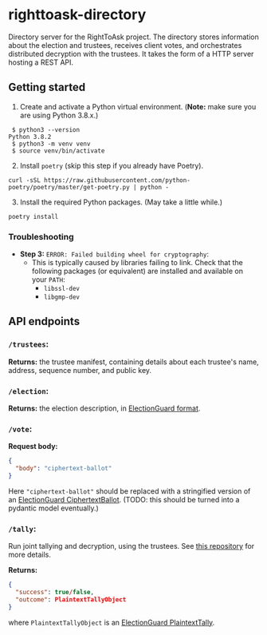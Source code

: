 # righttoask-directory
Directory server for the RightToAsk project. The directory stores information about the election and trustees, receives
client votes, and orchestrates distributed decryption with the trustees. It takes the form of a HTTP server hosting a
REST API. 

## Getting started
1. Create and activate a Python virtual environment. (**Note:** make sure you are using Python 3.8.x.)
```
 $ python3 --version
Python 3.8.2
 $ python3 -m venv venv      
 $ source venv/bin/activate
```
2. Install `poetry` (skip this step if you already have Poetry).
```
curl -sSL https://raw.githubusercontent.com/python-poetry/poetry/master/get-poetry.py | python -
```
3. Install the required Python packages. (May take a little while.)
```
poetry install
```

### Troubleshooting
* **Step 3:** `ERROR: Failed building wheel for cryptography`:
    * This is typically caused by libraries failing to link. Check that the following packages (or equivalent) are installed
      and available on your `PATH`:
        - `libssl-dev`
        - `libgmp-dev`
    
## API endpoints
### `/trustees`:
**Returns:** the trustee manifest, containing details about each trustee's name, address, sequence number, and public key.

### `/election`:
**Returns:** the election description, in [ElectionGuard format](https://microsoft.github.io/electionguard-python/Election_Manifest/).

### `/vote`:
**Request body:**
```json
{
  "body": "ciphertext-ballot"
}
```
Here `"ciphertext-ballot"` should be replaced with a stringified version of an [ElectionGuard CiphertextBallot](https://github.com/microsoft/electionguard-python/blob/main/src/electionguard/ballot.py#L638).
(TODO: this should be turned into a pydantic model eventually.)

### `/tally`:
Run joint tallying and decryption, using the trustees. See [this repository](https://github.com/RightToAskOrg/righttoask-trustee) for more details.

**Returns:**
```json
{
  "success": true/false,
  "outcome": PlaintextTallyObject
}
```
where `PlaintextTallyObject` is an [ElectionGuard PlaintextTally](https://github.com/microsoft/electionguard-python/blob/main/src/electionguard/tally.py#L168).